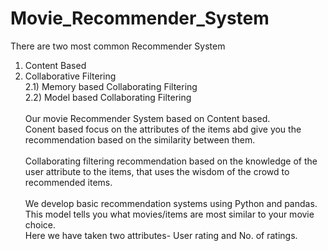 # Movie_Recommender_System
There are two most common Recommender System
1) Content Based
2) Collaborative Filtering\
  2.1) Memory based Collaborating Filtering\
  2.2) Model based Collaborating Filtering\
\
Our movie Recommender System based on Content based.\
Conent based focus on the attributes of the items abd give you the recommendation based on the similarity between them.\
\
Collaborating filtering recommendation based on the knowledge of the user attribute to the items, that uses the wisdom of the crowd to recommended items.\
\
We develop basic recommendation systems using Python and pandas.\
This model tells you what movies/items are most similar to your movie choice. \
Here we have taken two attributes- User rating and No. of ratings.
